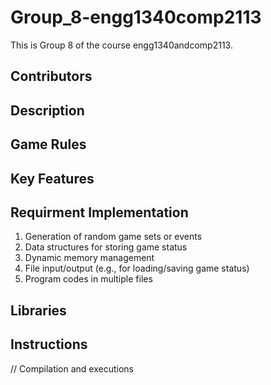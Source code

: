 # Group_8-engg1340comp2113
This is Group 8 of the course engg1340andcomp2113.


## Contributors

## Description
## Game Rules

## Key Features
## Requirment Implementation
1. Generation of random game sets or events
2. Data structures for storing game status 
3. Dynamic memory management 
4. File input/output (e.g., for loading/saving game status) 
5. Program codes in multiple files

## Libraries

## Instructions
// Compilation and executions


